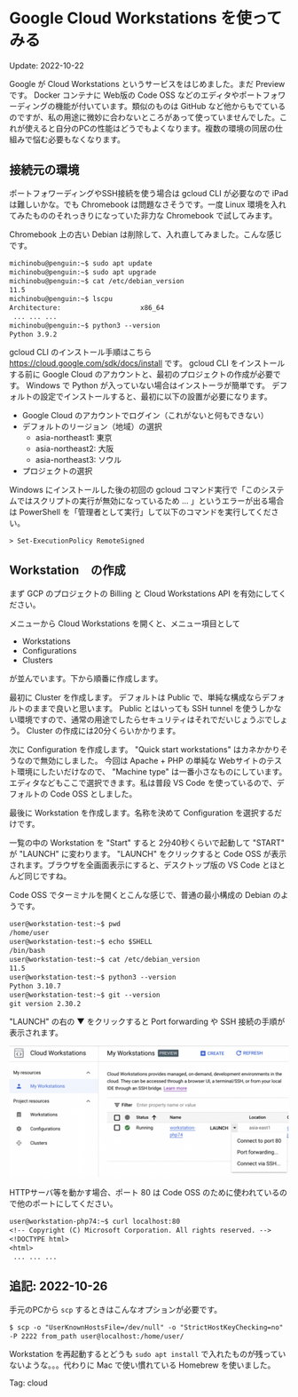 # Google Cloud Workstations を使ってみる

Update: 2022-10-22

Google が Cloud Workstations というサービスをはじめました。まだ Preview です。 Docker コンテナに Web版の Code OSS などのエディタやポートフォワーディングの機能が付いています。類似のものは GitHub など他からもでているのですが、私の用途に微妙に合わないところがあって使っていませんでした。これが使えると自分のPCの性能はどうでもよくなります。複数の環境の同居の仕組みで悩む必要もなくなります。

## 接続元の環境

ポートフォワーディングやSSH接続を使う場合は gcloud CLI が必要なので iPad は難しいかな。でも Chromebook は問題なさそうです。一度 Linux 環境を入れてみたもののそれっきりになっていた非力な Chromebook で試してみます。

Chromebook 上の古い Debian は削除して、入れ直してみました。こんな感じです。

```
michinobu@penguin:~$ sudo apt update
michinobu@penguin:~$ sudo apt upgrade
michinobu@penguin:~$ cat /etc/debian_version
11.5
michinobu@penguin:~$ lscpu
Architecture:                    x86_64
 ... ... ...
michinobu@penguin:~$ python3 --version
Python 3.9.2
```

gcloud CLI のインストール手順はこちら <https://cloud.google.com/sdk/docs/install> です。
gcloud CLI をインストールする前に Google Cloud のアカウントと、最初のプロジェクトの作成が必要です。
Windows で Python が入っていない場合はインストーラが簡単です。 
デフォルトの設定でインストールすると、最初に以下の設置が必要になります。

- Google Cloud のアカウントでログイン（これがないと何もできない）
- デフォルトのリージョン（地域）の選択
    - asia-northeast1: 東京
    - asia-northeast2: 大阪
    - asia-northeast3: ソウル
- プロジェクトの選択

Windows にインストールした後の初回の gcloud コマンド実行で「このシステムではスクリプトの実行が無効になっているため ... 」というエラーが出る場合は PowerShell を「管理者として実行」して以下のコマンドを実行してください。

```
> Set-ExecutionPolicy RemoteSigned
```

## Workstation　の作成

まず GCP のプロジェクトの Billing と Cloud Workstations API を有効にしてください。

メニューから Cloud Workstations を開くと、メニュー項目として

- Workstations
- Configurations
- Clusters

が並んでいます。下から順番に作成します。

最初に Cluster を作成します。
デフォルトは Public で、単純な構成ならデフォルトのままで良いと思います。
Public とはいっても SSH tunnel を使うしかない環境ですので、通常の用途でしたらセキュリティはそれでだいじょうぶでしょう。
Cluster の作成には20分くらいかかります。

次に Configuration を作成します。
"Quick start workstations" はカネかかりそうなので無効にしました。
今回は Apache + PHP の単純な Webサイトのテスト環境にしたいだけなので、
"Machine type" は一番小さなものにしています。
エディタなどもここで選択できます。私は普段 VS Code を使っているので、デフォルトの Code OSS としました。

最後に Workstation を作成します。名称を決めて Configuration を選択するだけです。

一覧の中の Workstation を "Start" すると 2分40秒くらいで起動して
"START" が "LAUNCH" に変わります。
"LAUNCH" をクリックすると Code OSS が表示されます。ブラウザを全画面表示にすると、デスクトップ版の VS Code とほとんど同じですね。

Code OSS でターミナルを開くとこんな感じで、普通の最小構成の Debian のようです。

```
user@workstation-test:~$ pwd
/home/user
user@workstation-test:~$ echo $SHELL
/bin/bash
user@workstation-test:~$ cat /etc/debian_version
11.5
user@workstation-test:~$ python3 --version
Python 3.10.7
user@workstation-test:~$ git --version
git version 2.30.2
```

"LAUNCH" の右の ▼ をクリックすると Port forwarding や SSH 接続の手順が表示されます。

![LAUNCH](googlecloudworkstations01.png)

HTTPサーバ等を動かす場合、ポート 80 は Code OSS のために使われているので他のポートにしてください。

```
user@workstation-php74:~$ curl localhost:80
<!-- Copyright (C) Microsoft Corporation. All rights reserved. -->
<!DOCTYPE html>
<html>
 ... ... ...
```

## 追記: 2022-10-26

手元のPCから `scp` するときはこんなオプションが必要です。

```
$ scp -o "UserKnownHostsFile=/dev/null" -o "StrictHostKeyChecking=no" -P 2222 from_path user@localhost:/home/user/
```

Workstation を再起動するとどうも `sudo apt install` で入れたものが残っていないような。。。代わりに Mac で使い慣れている Homebrew を使いました。

Tag: cloud
